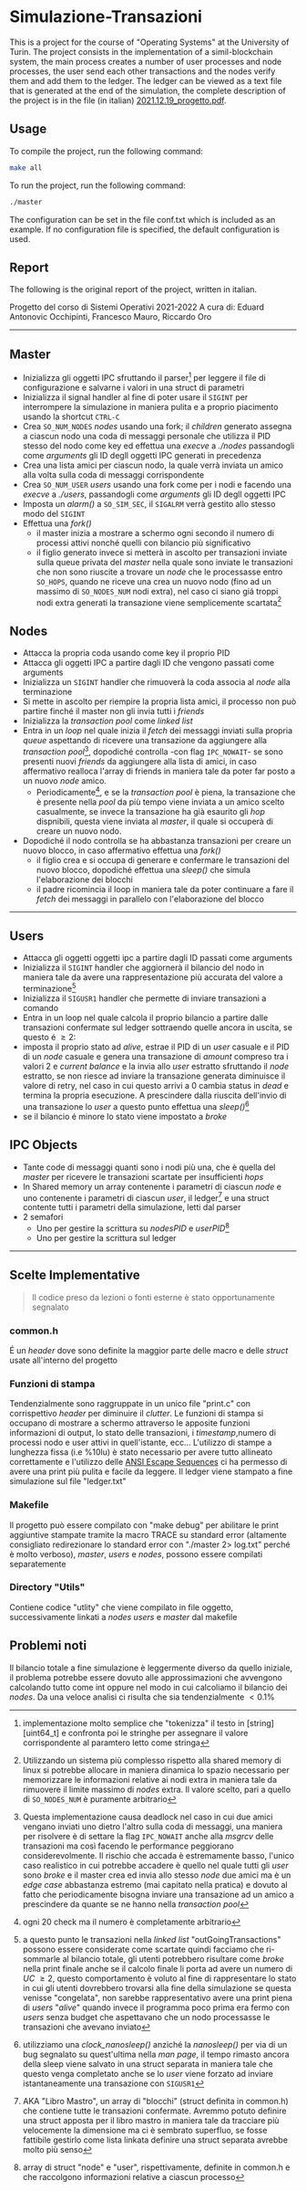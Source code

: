 # Simulazione-Transazioni

This is a project for the course of "Operating Systems" at the University of Turin.
The project consists in the implementation of a simil-blockchain system, the main
process creates a number of user processes and node processes, the user send each
other transactions and the nodes verify them and add them to the ledger.
The ledger can be viewed as a text file that is generated at the end of the simulation,
the complete description of the project is in the file (in italian) [2021.12.19_progetto.pdf](2021.12.19_progetto.pdf).

## Usage

To compile the project, run the following command:

```bash
make all
```

To run the project, run the following command:

```bash
./master
```

The configuration can be set in the file conf.txt which is included as an example.
If no configuration file is specified, the default configuration is used.

## Report

The following is the original report of the project, written in italian.

Progetto del corso di Sistemi Operativi 2021-2022
A cura di: Eduard Antonovic Occhipinti, Francesco Mauro, Riccardo Oro

 ---

## Master

- Inizializza gli oggetti IPC sfruttando il parser[^8] per leggere il file di configurazione e salvarne i valori in una struct di parametri
- Inizializza il signal handler al fine di poter usare il `SIGINT` per interrompere la simulazione in maniera pulita e a proprio piacimento usando la shortcut `CTRL-C`
- Crea `SO_NUM_NODES` *nodes* usando una fork; il *children* generato assegna a ciascun nodo una coda di messaggi personale che utilizza il PID stesso del nodo come key ed effettua una *execve* a *./nodes* passandogli come *arguments* gli ID degll oggetti IPC generati in precedenza
- Crea una lista amici per ciascun nodo, la quale verrà inviata un amico alla volta sulla coda di messaggi corrispondente
- Crea `SO_NUM_USER` *users* usando una fork come per i nodi e facendo una *execve* a *./users*, passandogli come *arguments* gli ID degll oggetti IPC
- Imposta un *alarm()* a `SO_SIM_SEC`, il `SIGALRM` verrà gestito allo stesso modo del `SIGINT`
- Effettua una *fork()*
  - il master inizia a mostrare a schermo ogni secondo il numero di processi attivi nonché quelli con bilancio più significativo
  - il figlio generato invece si metterà in ascolto per transazioni inviate sulla queue privata del *master* nella quale sono inviate le transazioni che non sono riuscite a trovare un *node* che le processasse entro `SO_HOPS`, quando ne riceve una crea un nuovo nodo (fino ad un massimo di `SO_NODES_NUM` nodi extra), nel caso ci siano giá troppi nodi extra generati la transazione viene semplicemente scartata[^1]

## Nodes

- Attacca la propria coda usando come key il proprio PID
- Attacca gli oggetti IPC a partire dagli ID che vengono passati come arguments
- Inizializza un `SIGINT` handler che rimuoverà la coda associa al *node* alla terminazione
- Si mette in ascolto per riempire la propria lista amici, il processo non può partire finché il master non gli invia tutti i *friends*
- Inizializza la *transaction pool* come *linked list*
- Entra in un *loop* nel quale inizia il *fetch* dei messaggi inviati sulla propria *queue* aspettando di ricevere una transazione da aggiungere alla *transaction pool*[^2], dopodiché controlla -con flag `IPC_NOWAIT`- se sono presenti nuovi *friends* da aggiungere alla lista di amici, in caso affermativo realloca l'array di friends in maniera tale da poter far posto a un nuovo *node* amico.
  - Periodicamente[^3], e se la *transaction pool* è piena, la transazione che è presente nella *pool* da più tempo viene inviata a un amico scelto casualmente, se invece la transazione ha già esaurito gli *hop* dispnibili, questa viene inviata al *master*, il quale si occuperà di creare un nuovo nodo.
- Dopodiché il nodo controlla se ha abbastanza transazioni per creare un nuovo blocco, in caso affermativo effettua una *fork()*
  - il figlio crea e si occupa di generare e confermare le transazioni del nuovo blocco, dopodiché effettua una *sleep()* che simula l'elaborazione dei blocchi
  - il padre ricomincia il loop in maniera tale da poter continuare a fare il *fetch* dei messaggi in parallelo con l'elaborazione del blocco  

 ---

## Users

- Attacca gli oggetti oggetti ipc a partire dagli ID passati come arguments
- Inizializza il `SIGINT` handler che aggiornerà il bilancio del nodo in maniera tale da avere una rappresentazione più accurata del valore a terminazione[^5]
- Inizializza il `SIGUSR1` handler che permette di inviare transazioni a comando
- Entra in un loop nel quale calcola il proprio bilancio a partire dalle transazioni confermate sul ledger sottraendo quelle ancora in uscita, se questo é $\geq2$:
- imposta il proprio stato ad *alive*, estrae il PID di un *user* casuale e il PID di un *node* casuale e genera una transazione di *amount* compreso tra i valori 2 e *current balance* e la invia allo *user* estratto sfruttando il *node* estratto, se non riesce ad inviare la transazione generata diminuisce il valore di retry, nel caso in cui questo arrivi a 0 cambia status in *dead* e termina la propria esecuzione. A prescindere dalla riuscita dell'invio di una transazione lo *user* a questo punto effettua una *sleep()*[^4]
- se il bilancio é minore lo stato viene impostato a *broke*

## IPC Objects

- Tante code di messaggi quanti sono i nodi più una, che è quella del *master* per ricevere le transazioni scartate per insufficienti *hops*
- In Shared memory un array contenente i parametri di ciascun *node* e uno contenente i parametri di ciascun *user*, il ledger[^7] e una struct contente tutti i parametri della simulazione, letti dal parser
- 2 semafori
  - Uno per gestire la scrittura su *nodesPID* e *userPID*[^6]
  - Uno per gestire la scrittura sul ledger

---

## Scelte Implementative

> Il codice preso da lezioni o fonti esterne è stato opportunamente segnalato

### common.h

É un *header* dove sono definite la maggior parte delle macro e delle *struct* usate all'interno del progetto

### Funzioni di stampa

Tendenzialmente sono raggruppate in un unico file "print.c" con corrispettivo *header* per diminuire il *clutter*.
Le funzioni di stampa si occupano di mostrare a schermo attraverso le apposite funzioni informazioni di output, lo stato delle transazioni, i *timestamp*,numero di processi nodo e user attivi in quell'istante, ecc...
L'utilizzo di stampe a lunghezza fissa (i.e %10lu) è stato necessario per avere tutto allineato correttamente e l'utilizzo delle [ANSI Escape Sequences](https://gist.github.com/fnky/458719343aabd01cfb17a3a4f7296797) ci ha permesso di avere una print più pulita e facile da leggere.
Il ledger viene stampato a fine simulazione sul file "ledger.txt"

### Makefile

Il progetto può essere compilato con "make debug" per abilitare le print aggiuntive stampate tramite la macro TRACE su standard error (altamente consigliato redirezionare lo standard error con "./master 2> log.txt" perché è molto verboso), *master*, *users* e *nodes*, possono essere compilati separatemente

### Directory "Utils"

Contiene codice "utlity" che viene compilato in file oggetto, successivamente linkati a *nodes* *users* e *master* dal makefile

## Problemi noti

Il bilancio totale a fine simulazione è leggermente diverso da quello iniziale, il problema potrebbe essere dovuto alle approssimazioni che avvengono calcolando tutto come int oppure nel modo in cui calcoliamo il bilancio dei *nodes*.
Da una veloce analisi ci risulta che sia tendenzialmente $<0.1\%$

[^1]: Utilizzando un sistema più complesso rispetto alla shared memory di linux si potrebbe allocare in maniera dinamica lo spazio necessario per memorizzare le informazioni relative ai nodi extra in maniera tale da rimuovere il limite massimo di *nodes* extra. Il valore scelto, pari a quello di `SO_NODES_NUM` è puramente arbitrario
[^2]: Questa implementazione causa deadlock nel caso in cui due amici vengano inviati uno dietro l'altro sulla coda di messaggi, una maniera per risolvere è di settare la flag `IPC_NOWAIT` anche alla *msgrcv* delle transazioni ma così facendo le performance peggiorano considerevolmente. Il rischio che accada è estremamente basso, l'unico caso realistico in cui potrebbe accadere è quello nel quale tutti gli *user* sono *broke* e il master crea ed invia allo stesso *node* due amici ma è un *edge case* abbastanza estremo (mai capitato nella pratica) e dovuto al fatto che periodicamente bisogna inviare una transazione ad un amico a prescindere da quante se ne hanno nella *transaction pool*
[^3]: ogni 20 check ma il numero è completamente arbitrario
[^4]: utilizziamo una *clock_nanosleep()* anziché la *nanosleep()* per via di un bug segnalato su quest'ultima nella *man page*, il tempo rimasto ancora della sleep viene salvato in una struct separata in maniera tale che questo venga completato anche se lo *user* viene forzato ad inviare istantaneamente una transazione con `SIGUSR1`
[^5]: a questo punto le transazioni nella *linked list* "outGoingTransactions" possono essere considerate come scartate quindi facciamo che ri-sommarle al bilancio totale, gli utenti potrebbero risultare come *broke* nella print finale anche se il calcolo finale li porta ad avere un numero di *UC* $\geq 2$, questo comportamento è voluto al fine di rappresentare lo stato in cui gli utenti dovrebbero trovarsi alla fine della simulazione se questa venisse "congelata", non sarebbe rappresentativo avere una print piena di *users* "*alive*" quando invece il programma poco prima era fermo con *users* senza budget che aspettavano che un nodo processasse le transazioni che avevano inviato
[^6]: array di struct "node" e "user", rispettivamente, definite in common.h e che raccolgono informazioni relative a ciascun processo
[^7]: AKA "Libro Mastro", un array di "blocchi" (struct definita in common.h)  che contiene tutte le transazioni confermate. Avremmo potuto definire una struct apposta per il libro mastro in maniera tale da tracciare più velocemente la dimensione ma ci è sembrato superfluo, se fosse fattibile gestirlo come lista linkata definire una struct separata avrebbe molto più senso
[^8]: implementazione molto semplice che "tokenizza" il testo in \[string\]\[uint64_t\] e confronta poi le stringhe per assegnare il valore corrispondente al paramtero letto come stringa
